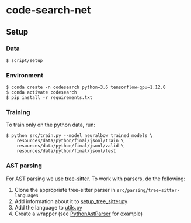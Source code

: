 # code-search-net

## Setup

### Data

`$ script/setup`

### Environment

```
$ conda create -n codesearch python=3.6 tensorflow-gpu=1.12.0
$ conda activate codesearch
$ pip install -r requirements.txt
```

### Training

To train only on the python data, run:

```
$ python src/train.py --model neuralbow trained_models \
    resources/data/python/final/jsonl/train \
    resources/data/python/final/jsonl/valid \
    resources/data/python/final/jsonl/test
```

### AST parsing

For AST parsing we use [tree-sitter](https://github.com/tree-sitter/tree-sitter).
To work with parsers, do the following:

1. Clone the appropriate tree-sitter parser in `src/parsing/tree-sitter-languages`
2. Add information about it to [setup_tree_sitter.py](src/parsing/setup_tree_sitter.py)
3. Add the language to [utils.py](src/parsing/utils.py)
4. Create a wrapper (see [PythonAstParser](src/parsing/python_ast_parser.py) for example)  
